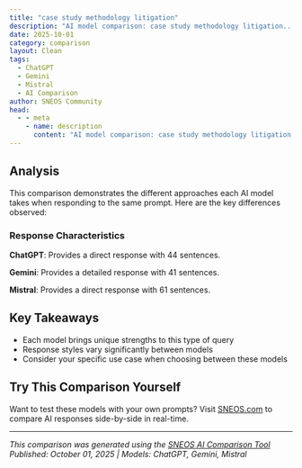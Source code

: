 ```yaml
---
title: "case study methodology litigation"
description: "AI model comparison: case study methodology litigation..."
date: 2025-10-01
category: comparison
layout: Clean
tags:
  - ChatGPT
  - Gemini
  - Mistral
  - AI Comparison
author: SNEOS Community
head:
  - - meta
    - name: description
      content: "AI model comparison: case study methodology litigation..."
---
```


<ChatComparison
  title="case study methodology litigation"
  prompt="case study methodology litigation"
  :responses='{
    "ChatGPT": "Certainly! Here\u2019s an overview of the **case study methodology** as applied in **litigation** contexts:\n\n---\n\n### Case Study Methodology in Litigation\n\n**Case study methodology** involves an in-depth, contextual analysis of a single case or a small number of cases over a period of time. In litigation, this approach can be used to gather detailed evidence, understand complex facts, or analyze the implications of particular legal principles in real-world situations.\n\n---\n\n### Purpose in Litigation\n\n- **Fact Investigation:** Deep dive into the specifics of a legal dispute to uncover facts.\n- **Contextual Analysis:** Understand the circumstances, behaviors, and context related to a case.\n- **Demonstrate Precedents:** Highlight prior cases with similar circumstances to support arguments.\n- **Expert Evidence:** Provide expert analyses through detailed case exploration.\n- **Strategic Planning:** Inform litigation strategy by understanding all facets of the case.\n\n---\n\n### Steps in Conducting a Case Study for Litigation\n\n1. **Define the Case:**\n   - Identify the specific case or issue to be studied (e.g., a contractual dispute, a tort claim).\n   - Clearly state objectives\u2014what the study aims to prove or explain.\n\n2. **Data Collection:**\n   - Gather all relevant documents (contracts, emails, witness statements).\n   - Conduct interviews with key witnesses, experts, or parties involved.\n   - Collect physical evidence if applicable.\n   - Review court filings, depositions, discovery materials.\n\n3. **Data Organization and Analysis:**\n   - Organize data chronologically or thematically.\n   - Analyze facts, timelines, interactions, and legal points.\n   - Identify patterns, causal relationships, or discrepancies.\n\n4. **Synthesis and Reporting:**\n   - Compile findings into a coherent narrative.\n   - Highlight legal issues supported by detailed factual context.\n   - Use visuals if helpful (timelines, charts).\n   - Prepare reports or affidavits that can be submitted as evidence.\n\n5. **Application in Litigation:**\n   - Present findings to support legal arguments.\n   - Assist expert witnesses in explaining technical details.\n   - Use case study to cross-examine witnesses or challenge opposing evidence.\n\n---\n\n### Advantages of Case Study Methodology in Litigation\n\n- Provides comprehensive and vivid understanding of complex cases.\n- Supports narrative-based arguments to judges and juries.\n- Can incorporate multiple sources and types of evidence.\n- Allows exploration of nuances that might be missed in broader approaches.\n\n---\n\n### Limitations\n\n- Time-consuming and resource-intensive.\n- Subjectivity risks in interpreting facts.\n- Limited generalizability\u2014focus on specific case(s) only.\n- Requires expert skills in data collection and analysis.\n\n---\n\n### Example Use Cases\n\n- Environmental litigation analyzing the impact of pollution incidents.\n- Corporate litigation studying specific contractual breaches.\n- Medical malpractice cases reviewing detailed patient treatment histories.\n- Intellectual property disputes examining development and use of technology.\n\n---\n\nIf you want, I can help you draft a sample case study report for a litigation matter or provide templates for organizing your case study data.\n\n---",
    "Gemini": "## Case Study Methodology in Litigation\n\nCase study methodology, while not a common primary research method in litigation itself, can be valuable in informing litigation strategy, understanding legal principles, and analyzing the impact of specific laws or precedents. It involves in-depth investigation of a single case or a small number of related cases to gain a comprehensive understanding of the situation.\n\nHere\u0027s how it applies to litigation:\n\n**1. Understanding Legal Principles and Precedents:**\n\n*   **Deep Dive into Landmark Cases:** Analyzing landmark cases like *Miranda v. Arizona* or *Brown v. Board of Education* using a case study approach allows lawyers to dissect the legal reasoning, factual context, and societal impact. This helps in understanding the evolution of legal principles and applying them to current cases.\n*   **Analyzing Circuit Splits:** When different circuits disagree on a legal issue, a case study approach can compare and contrast the arguments, factual patterns, and reasoning of the different circuit court opinions. This helps to identify weaknesses and strengths in each approach, informing legal strategy.\n\n**2. Informing Litigation Strategy:**\n\n*   **Examining Similar Cases:** Studying similar cases, even if they are from different jurisdictions or involve slightly different factual scenarios, can help lawyers identify successful strategies, potential pitfalls, and persuasive arguments.  This could involve reviewing court documents, expert reports, and witness testimonies from comparable cases.\n*   **Understanding Opposing Counsel\u0027s Tactics:** Analyzing past cases handled by opposing counsel can provide insights into their typical strategies, preferred arguments, and weaknesses. This can help to anticipate their moves and prepare accordingly.\n*   **Evaluating Settlement Potential:** Examining case studies of similar disputes that went to settlement can inform negotiations and help assess the likely value of a case.  Analyzing settlement amounts, terms, and the factors that influenced those outcomes can be invaluable.\n\n**3. Analyzing the Impact of Laws or Legal Changes:**\n\n*   **Evaluating the Effectiveness of New Legislation:** Following the enactment of new legislation, case studies of early litigation under the new law can reveal its impact on specific industries, individual rights, or the legal system.\n*   **Assessing the Consequences of Court Decisions:** Studying cases that follow a significant court decision can reveal how the decision is being interpreted and applied in practice.  This can identify unintended consequences and inform future legal arguments.\n\n**4. Building a Legal Argument (Indirectly):**\n\n*   **Demonstrating Patterns of Behavior:** In some cases, particularly in areas like employment discrimination or fraud, examining a series of related incidents through a case study lens can help demonstrate a pattern of behavior that supports a plaintiff\u0027s claim.\n*   **Illustrating the Consequences of a Legal Violation:** A well-developed case study demonstrating the real-world consequences of a defendant\u0027s actions can be a powerful tool for persuading a judge or jury of the seriousness of the violation.\n\n**Methodology Considerations when using a Case Study Approach in Litigation:**\n\n*   **Data Collection:** Court documents (pleadings, motions, orders, judgments), transcripts, expert reports, news articles, legal scholarship.\n*   **Case Selection:** Carefully select cases that are relevant to the specific legal issue or factual scenario being examined.\n*   **Data Analysis:**  Identify key themes, arguments, and outcomes.  Compare and contrast different cases to identify patterns and anomalies.\n*   **Synthesis:**  Develop a coherent narrative that explains the legal principles, strategies, or impact being examined.\n*   **Limitations:**  Case studies are not generalizable in the same way as statistical research.  Findings are specific to the cases examined.\n\n**Example Scenarios:**\n\n*   **Product Liability Litigation:** Analyzing previous cases involving similar defects in the same product to understand potential defenses, causation issues, and damages.\n*   **Environmental Law Litigation:** Studying cases involving similar types of environmental contamination to understand liability standards, remediation techniques, and expert testimony.\n*   **Intellectual Property Litigation:** Examining cases involving similar patents or trademarks to understand infringement standards and validity challenges.\n\n**Limitations of Case Study Methodology in Litigation:**\n\n*   **Lack of Generalizability:** Findings from case studies cannot be directly generalized to all cases, as each case is unique.\n*   **Selection Bias:** Cases selected for study may not be representative of all cases, leading to biased conclusions.\n*   **Subjectivity:** Interpretation of case data can be subjective, potentially influencing the findings.\n*   **Resource Intensive:** Conducting thorough case studies requires significant time and resources.\n\n**In conclusion:**\n\nWhile case study methodology is not a primary research method used *during* litigation, a careful and systematic analysis of past cases can be a valuable tool for litigators in informing strategy, understanding legal principles, and developing persuasive arguments. It\u0027s important to be aware of the limitations and to use case studies in conjunction with other forms of legal research and analysis. It\u2019s a tool for learning, not for proving general rules. By drawing lessons from past experiences, lawyers can better prepare for the challenges and opportunities that arise in the courtroom.\n",
    "Mistral": "The case study methodology in the context of litigation involves an in-depth examination of a specific legal case or a series of related cases to understand the complexities, strategies, and outcomes involved. This methodology is often used in legal education, research, and practice to analyze the intricacies of legal processes, decision-making, and the impact of legal rulings. Here\u2019s a step-by-step guide to applying the case study methodology in litigation:\n\n### 1. **Identify the Case**\n   - **Selection Criteria**: Choose a case that is representative of a broader legal issue or that has significant implications. The case should be well-documented and have sufficient data available for analysis.\n   - **Relevance**: Ensure the case is relevant to the research question or the educational objective.\n\n### 2. **Gather Data**\n   - **Legal Documents**: Collect all relevant legal documents, including complaints, motions, briefs, court orders, and judgments.\n   - **Secondary Sources**: Review secondary sources such as legal commentaries, news articles, and academic papers related to the case.\n   - **Interviews**: Conduct interviews with key stakeholders, such as lawyers, judges, and parties involved in the case, if possible.\n\n### 3. **Analyze the Case**\n   - **Factual Background**: Provide a detailed account of the facts of the case, including the events leading up to the litigation.\n   - **Legal Issues**: Identify the key legal issues and questions raised by the case.\n   - **Procedural History**: Describe the procedural history, including the stages of litigation, appeals, and any significant procedural rulings.\n   - **Legal Arguments**: Analyze the legal arguments presented by both sides, including the legal theories, statutes, and case law cited.\n   - **Judicial Decisions**: Examine the judicial decisions, including the reasoning behind the rulings and the legal principles applied.\n\n### 4. **Evaluate the Outcome**\n   - **Impact**: Assess the impact of the case on the parties involved and on the broader legal landscape.\n   - **Precedent**: Determine whether the case set a precedent and how it has been applied in subsequent cases.\n   - **Policy Implications**: Consider the policy implications of the case and its potential influence on future legislation or regulatory changes.\n\n### 5. **Draw Conclusions**\n   - **Lessons Learned**: Identify the key lessons learned from the case, including effective legal strategies, pitfalls to avoid, and the importance of specific legal principles.\n   - **Recommendations**: Provide recommendations for future litigation strategies, policy changes, or further research.\n\n### 6. **Document the Case Study**\n   - **Structure**: Organize the case study in a clear and logical manner, typically including sections such as introduction, background, analysis, conclusions, and recommendations.\n   - **Clarity**: Ensure the case study is written in a clear and concise manner, avoiding legal jargon where possible.\n   - **Citations**: Properly cite all sources and legal documents to maintain academic integrity.\n\n### 7. **Disseminate Findings**\n   - **Publication**: Publish the case study in legal journals, law reviews, or other relevant publications.\n   - **Presentation**: Present the findings at legal conferences, seminars, or workshops.\n   - **Educational Use**: Use the case study as a teaching tool in law schools or professional development programs.\n\n### Example:\n**Case Study: Brown v. Board of Education**\n\n1. **Identify the Case**: Brown v. Board of Education (1954) is a landmark case in U.S. constitutional law.\n2. **Gather Data**: Collect court documents, historical records, and interviews with legal scholars.\n3. **Analyze the Case**:\n   - **Factual Background**: The case involved the segregation of public schools based on race.\n   - **Legal Issues**: The key issue was whether racial segregation in public schools violated the Equal Protection Clause of the Fourteenth Amendment.\n   - **Procedural History**: The case went through multiple stages, including lower court rulings and appeals.\n   - **Legal Arguments**: The plaintiffs argued that segregation was inherently unequal, while the defendants argued for the continuation of the \u0022separate but equal\u0022 doctrine.\n   - **Judicial Decisions**: The Supreme Court ruled that racial segregation in public schools was unconstitutional.\n4. **Evaluate the Outcome**:\n   - **Impact**: The ruling had a profound impact on civil rights and education policy.\n   - **Precedent**: The case set a precedent for future civil rights cases.\n   - **Policy Implications**: The decision influenced subsequent legislation and policies aimed at desegregation.\n5. **Draw Conclusions**:\n   - **Lessons Learned**: The case highlighted the importance of the Equal Protection Clause and the role of the judiciary in addressing systemic inequalities.\n   - **Recommendations**: Continued vigilance and advocacy are necessary to ensure equal educational opportunities.\n6. **Document the Case Study**:\n   - **Structure**: Organize the case study into sections such as introduction, background, analysis, conclusions, and recommendations.\n   - **Clarity**: Write in a clear and concise manner.\n   - **Citations**: Properly cite all sources.\n7. **Disseminate Findings**:\n   - **Publication**: Publish in legal journals.\n   - **Presentation**: Present at legal conferences.\n   - **Educational Use**: Use as a teaching tool in law schools.\n\nBy following these steps, the case study methodology can provide a comprehensive and insightful analysis of litigation, contributing to a deeper understanding of legal principles and practices."
  }'
  published-date="23:10"
/>

## Analysis

This comparison demonstrates the different approaches each AI model takes when responding to the same prompt. Here are the key differences observed:

### Response Characteristics

**ChatGPT**: Provides a direct response with 44 sentences. 

**Gemini**: Provides a detailed response with 41 sentences. 

**Mistral**: Provides a direct response with 61 sentences. 

## Key Takeaways

- Each model brings unique strengths to this type of query
- Response styles vary significantly between models
- Consider your specific use case when choosing between these models

## Try This Comparison Yourself

Want to test these models with your own prompts? Visit [SNEOS.com](https://sneos.com) to compare AI responses side-by-side in real-time.

---

*This comparison was generated using the [SNEOS AI Comparison Tool](https://sneos.com)*
*Published: October 01, 2025 | Models: ChatGPT, Gemini, Mistral*
